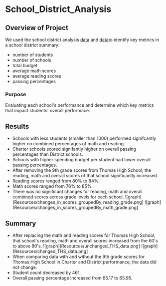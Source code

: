 # School_District_Analysis

## Overview of Project
We used the school district analysis [data](schools_complete.csv) and [data](students_complete.csv)to identify key metrics in a school district summary:
- number of students
- number of schools
- total budget
- average math scores
- average reading scores
- passing percentages

### Purpose
Evaluating each school's performance and determine which key metrics that impact students' overall performace. 

## Results
- Schools with less students (smaller than 1000) performed signifcantly higher on combined percentages of math and reading.
- Charter schools scored signifantly higher on overall passing percentages than District schools.
- Schools with higher spending budget per student had lower overall passing percentages.
- After removing the 9th grade scores from Thomas High School, the reading, math and overall scores of that school significantly increased. 
- Reading scores ranged from 80% to 84%.
- Math scores ranged from 76% to 85%.
- There was no significant changes for reading, math and overall combined scores across grade levels for each school. 
![graph](Resources/changes_in_scores_groupedBy_reading_grade.png] ![graph](Resources/changes_in_scores_groupedBy_math_grade.png]

## Summary
- After replacing the math and reading scores for Thomas High School, that school's reading, math and overall scores increased from the 60's to above 80's.
![graph](Resources/unchanged_THS_data.png] ![graph](Resources/changed_THS_data.png] 
- When comparing data with and without the 9th grade scores for Thomas High School in Charter and District performance, the data did not change. 
- Student count decreased by 461.
- Overall passing percentage increased from 65.17 to 65.95.